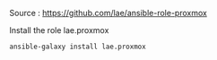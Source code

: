 Source : https://github.com/lae/ansible-role-proxmox

Install the role lae.proxmox

```bash
ansible-galaxy install lae.proxmox
```